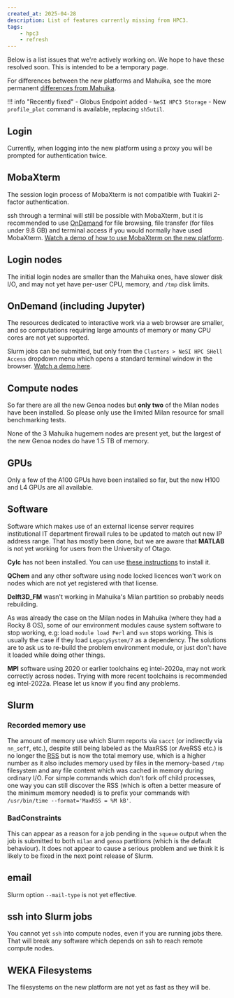 ```yaml
---
created_at: 2025-04-28
description: List of features currently missing from HPC3.
tags: 
    - hpc3
    - refresh
---
```


Below is a list issues that we're actively working on. We hope to have these resolved soon. This is intended to be a temporary page.

For differences between the new platforms and Mahuika, see the more permanent [differences from Mahuika](../../General/FAQs/Mahuika_HPC3_Differences.md).


!!! info "Recently fixed"
     - Globus Endpoint added - `NeSI HPC3 Storage`
     - New `profile_plot` command is available, replacing `sh5util`.

## Login
Currently, when logging into the new platform using a proxy you will be prompted for authentication twice.

## MobaXterm
The session login process of MobaXterm is not compatible with Tuakiri 2-factor authentication.

ssh through a terminal will still be possible with MobaXterm, but it is recommended to use [OnDemand](https://ondemand.nesi.org.nz/) for file browsing, file transfer (for files under 9.8 GB) and terminal access if you would normally have used MobaXterm. [Watch a demo of how to use MobaXterm on the new platform](https://youtu.be/EDBx24Aeel4?si=9uSHdajDG3qBuhUH).

## Login nodes
The initial login nodes are smaller than the Mahuika ones, have slower disk I/O, and may not yet have per-user CPU, memory, and `/tmp` disk limits.

## OnDemand (including Jupyter)
The resources dedicated to interactive work via a web browser are smaller, and so computations requiring large amounts of memory or many CPU cores are not yet supported. 

Slurm jobs can be submitted, but only from the `Clusters > NeSI HPC SHell Access` dropdown menu which opens a standard terminal window in the browser. [Watch a demo here](https://youtu.be/bkq6tpRrAwc?si=kS2KBifnCf4d6tWz).

## Compute nodes
So far there are all the new Genoa nodes but **only two** of the Milan nodes have been installed. So please only use the limited Milan resource for small benchmarking tests.  

None of the 3 Mahuika hugemem nodes are present yet, but the largest of the new Genoa nodes do have 1.5 TB of memory.

## GPUs
Only a few of the A100 GPUs have been installed so far, but the new H100 and L4 GPUs are all available. 

## Software
Software which makes use of an external license server requires institutional IT department firewall rules to be updated to match out new IP address range. That has mostly been done, but we are aware that **MATLAB** is not yet working for users from the University of Otago.

**Cylc** has not been installed. You can use [these instructions](https://cylc.github.io/cylc-doc/stable/html/installation.html) to install it.

**QChem** and any other software using node locked licences won't work on nodes which are not yet registered with that license.

**Delft3D_FM** wasn't working in Mahuika's Milan partition so probably needs rebuilding.

As was already the case on the Milan nodes in Mahuika (where they had a Rocky 8 OS), some of our environment modules cause system software to stop working, e.g: load `module load Perl` and `svn` stops working. This is usually the case if they load `LegacySystem/7` as a dependency. The solutions are to ask us to re-build the problem environment module, or just don't have it loaded while doing other things.

**MPI** software using 2020 or earlier toolchains eg intel-2020a, may not work correctly across nodes. Trying with more recent toolchains is recommended eg intel-2022a. Please let us know if you find any problems.

## Slurm

### Recorded memory use

The amount of memory use which Slurm reports via `sacct` (or indirectly via `nn_seff`, etc.), despite still being labeled as the MaxRSS (or AveRSS etc.) is no longer the [RSS](https://en.wikipedia.org/wiki/Resident_set_size) but is now the total memory use, which is a higher number as it also includes memory used by files in the memory-based `/tmp` filesystem and any file content which was cached in memory during ordinary I/O. For simple commands which don't fork off child processes, one way you can still discover the RSS (which is often a better measure of the minimum memory needed) is to prefix your commands with `/usr/bin/time --format='MaxRSS = %M kB'`.  

### BadConstraints

This can appear as a reason for a job pending in the `squeue` output when the job is submitted to both `milan` and `genoa` partitions (which is the default behaviour).  It does not appear to cause a serious problem and we think it is likely to be fixed in the next point release of Slurm.

## email
Slurm option `--mail-type` is not yet effective.

## ssh into Slurm jobs
You cannot yet `ssh` into compute nodes, even if you are running jobs there.  That will break any software which depends on ssh to reach remote compute nodes.

## WEKA Filesystems 
The filesystems on the new platform are not yet as fast as they will be.
